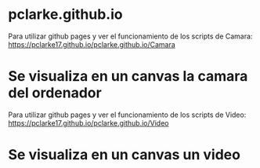 # pclarke.github.io

Para utilizar github pages y ver el funcionamiento de los scripts de Camara:
https://pclarke17.github.io/pclarke.github.io/Camara
# Se visualiza en un canvas la camara del ordenador



Para utilizar github pages y ver el funcionamiento de los scripts de Video:
https://pclarke17.github.io/pclarke.github.io/Video
# Se visualiza en un canvas un video 
